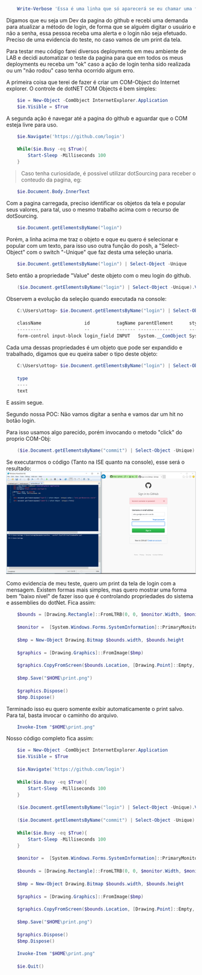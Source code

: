 ~~~powershell
    Write-Verbose 'Essa é uma linha que só aparecerá se eu chamar uma função com o switch "-verbose" '
~~~

Digamos que eu seja um Dev da pagina do github e recebi uma demanda para atualizar a método de login, de forma que se alguém digitar o usuário e não a senha, essa pessoa receba uma alerta e o login não seja efetuado. Preciso de uma evidencia do teste, no caso vamos de um print da tela.

Para testar meu código farei diversos deployments em meu ambiente de LAB e decidi automatizar o teste da pagina para que em todos os meus deployments eu receba um "ok" caso a ação de login tenha sido realizada ou um "não rodou" caso tenha ocorrido algum erro. 

A primeira coisa que terei de fazer é criar um COM-Object do Internet explorer. O controle de dotNET COM Objects é bem simples:

~~~powershell
    $ie = New-Object -ComObject InternetExplorer.Application
    $ie.Visible = $True
~~~

A segunda ação é navegar até a pagina do github e aguardar que o COM esteja livre para uso.

~~~powershell
    $ie.Navigate('https://github.com/login')

    While($ie.Busy -eq $True){
        Start-Sleep -Milliseconds 100
    }
~~~

>Caso tenha curiosidade, é possivel utilizar dotSourcing para receber o conteudo da pagina, eg:
~~~powershell
    $ie.Document.Body.InnerText
~~~

Com a pagina carregada, preciso identificar os objetos da tela e popular seus valores, para tal, uso o mesmo trabalho acima com o recurso de dotSourcing.

~~~powershell
    $ie.Document.getElementsByName("login")
~~~ 

Porém, a linha acima me traz o objeto e oque eu quero é selecionar e popular com um texto, para isso uso outra função do posh, a "Select-Object" com o switch "-Unique" que faz desta uma seleção unaria.

~~~powershell
    $ie.Document.getElementsByName("login") | Select-Object -Unique
~~~

Seto então a propriedade "Value" deste objeto com o meu login do github.

~~~powershell
    ($ie.Document.getElementsByName("login") | Select-Object -Unique).Value = "otto.gori@concrete.com.br"
~~~

Observem a evolução da seleção quando executada na console:

~~~powershell
    C:\Users\ottog> $ie.Document.getElementsByName("login") | Select-Object -Unique | Format-Table

    className                id          tagName parentElement      style              onhelp onclick ondblclick onkeydown onkeyup
    ---------                --          ------- -------------      -----              ------ ------- ---------- --------- -------
    form-control input-block login_field INPUT   System.__ComObject System.__ComObject
~~~

Cada uma dessas propriedades é um objeto que pode ser expandido e trabalhado, digamos que eu queira saber o tipo deste objeto:

~~~powershell
    C:\Users\ottog> $ie.Document.getElementsByName("login") | Select-Object type | Format-Table

    type
    ----
    text
~~~

E assim segue.

Segundo nossa POC: Não vamos digitar a senha e vamos dar um hit no botão login.

Para isso usamos algo parecido, porém invocando o metodo "click" do proprio COM-Obj:

~~~powershell
    ($ie.Document.getElementsByName("commit") | Select-Object -Unique).Click()
~~~

Se executarmos o código (Tanto na ISE quanto na console), esse será o resultado:
![](../imgs/gitFail.png)

Como evidencia de meu teste, quero um print da tela de login com a mensagem. Existem formas mais simples, mas quero mostrar uma forma bem "baixo nivel" de fazer isso que é controlando propriedades do sistema e assemblies do dotNet. Fica assim:

~~~powershell
    $bounds = [Drawing.Rectangle]::FromLTRB(0, 0, $monitor.Width, $monitor.Height)

    $monitor =  [System.Windows.Forms.SystemInformation]::PrimaryMonitorSize

    $bmp = New-Object Drawing.Bitmap $bounds.width, $bounds.height

    $graphics = [Drawing.Graphics]::FromImage($bmp)

    $graphics.CopyFromScreen($bounds.Location, [Drawing.Point]::Empty, $bounds.size)

    $bmp.Save("$HOME\print.png")

    $graphics.Dispose()
    $bmp.Dispose()
~~~

Terminado isso eu quero somente exibir automaticamente o print salvo. Para tal, basta invocar o caminho do arquivo.

~~~powershell
    Invoke-Item "$HOME\print.png"
~~~

Nosso código completo fica assim:

~~~powershell
    $ie = New-Object -ComObject InternetExplorer.Application
    $ie.Visible = $True

    $ie.Navigate('https://github.com/login')

    While($ie.Busy -eq $True){
        Start-Sleep -Milliseconds 100
    }

    ($ie.Document.getElementsByName("login") | Select-Object -Unique).Value = "otto.gori@concrete.com.br"

    ($ie.Document.getElementsByName("commit") | Select-Object -Unique).Click()

    While($ie.Busy -eq $True){
        Start-Sleep -Milliseconds 100
    }

    $monitor =  [System.Windows.Forms.SystemInformation]::PrimaryMonitorSize

    $bounds = [Drawing.Rectangle]::FromLTRB(0, 0, $monitor.Width, $monitor.Height)

    $bmp = New-Object Drawing.Bitmap $bounds.width, $bounds.height

    $graphics = [Drawing.Graphics]::FromImage($bmp)

    $graphics.CopyFromScreen($bounds.Location, [Drawing.Point]::Empty, $bounds.size)

    $bmp.Save("$HOME\print.png")

    $graphics.Dispose()
    $bmp.Dispose()

    Invoke-Item "$HOME\print.png"

    $ie.Quit()
~~~